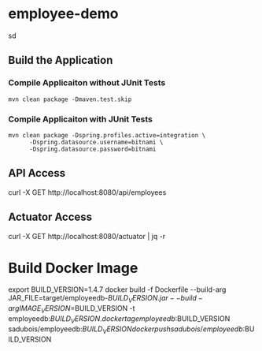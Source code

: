 # employee-demo
sd



## Build the Application
### Compile Applicaiton without JUnit Tests
```
mvn clean package -Dmaven.test.skip
```



### Compile Applicaiton with JUnit Tests
```
mvn clean package -Dspring.profiles.active=integration \
      -Dspring.datasource.username=bitnami \
      -Dspring.datasource.password=bitnami 
```

## API Access
curl -X GET http://localhost:8080/api/employees


## Actuator Access
curl -X GET http://localhost:8080/actuator | jq -r

# Build Docker Image
export BUILD_VERSION=1.4.7
docker build -f Dockerfile --build-arg JAR_FILE=target/employeedb-$BUILD_VERSION.jar --build-arg IMAGE_VERSION=$BUILD_VERSION  -t employeedb:$BUILD_VERSION .
docker tag employeedb:$BUILD_VERSION sadubois/employeedb:$BUILD_VERSION
docker push sadubois/employeedb:$BUILD_VERSION

